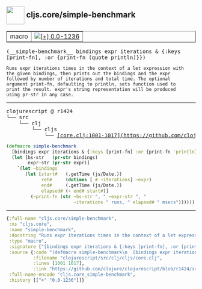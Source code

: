 ## <img width="48px" valign="middle" src="http://i.imgur.com/Hi20huC.png"> cljs.core/simple-benchmark

 <table border="1">
<tr>
<td>macro</td>
<td><a href="https://github.com/cljsinfo/api-refs/tree/0.0-1236"><img valign="middle" alt="[+] 0.0-1236" src="https://img.shields.io/badge/+-0.0--1236-lightgrey.svg"></a> </td>
</tr>
</table>

 <samp>
(__simple-benchmark__ bindings expr iterations & {:keys [print-fn], :or {print-fn (quote println)}})<br>
</samp>

```
Runs expr iterations times in the context of a let expression with
the given bindings, then prints out the bindings and the expr
followed by number of iterations and total time. The optional
argument print-fn, defaulting to println, sets function used to
print the result. expr's string representation will be produced
using pr-str in any case.
```

---

 <pre>
clojurescript @ r1424
└── src
    └── clj
        └── cljs
            └── <ins>[core.clj:1001-1017](https://github.com/clojure/clojurescript/blob/r1424/src/clj/cljs/core.clj#L1001-L1017)</ins>
</pre>

```clj
(defmacro simple-benchmark
  [bindings expr iterations & {:keys [print-fn] :or {print-fn 'println}}]
  (let [bs-str   (pr-str bindings)
        expr-str (pr-str expr)]
    `(let ~bindings
       (let [start#   (.getTime (js/Date.))
             ret#     (dotimes [_# ~iterations] ~expr)
             end#     (.getTime (js/Date.))
             elapsed# (- end# start#)]
         (~print-fn (str ~bs-str ", " ~expr-str ", "
                         ~iterations " runs, " elapsed# " msecs"))))))
```


---

```clj
{:full-name "cljs.core/simple-benchmark",
 :ns "cljs.core",
 :name "simple-benchmark",
 :docstring "Runs expr iterations times in the context of a let expression with\nthe given bindings, then prints out the bindings and the expr\nfollowed by number of iterations and total time. The optional\nargument print-fn, defaulting to println, sets function used to\nprint the result. expr's string representation will be produced\nusing pr-str in any case.",
 :type "macro",
 :signature ["[bindings expr iterations & {:keys [print-fn], :or {print-fn (quote println)}}]"],
 :source {:code "(defmacro simple-benchmark\n  [bindings expr iterations & {:keys [print-fn] :or {print-fn 'println}}]\n  (let [bs-str   (pr-str bindings)\n        expr-str (pr-str expr)]\n    `(let ~bindings\n       (let [start#   (.getTime (js/Date.))\n             ret#     (dotimes [_# ~iterations] ~expr)\n             end#     (.getTime (js/Date.))\n             elapsed# (- end# start#)]\n         (~print-fn (str ~bs-str \", \" ~expr-str \", \"\n                         ~iterations \" runs, \" elapsed# \" msecs\"))))))",
          :filename "clojurescript/src/clj/cljs/core.clj",
          :lines [1001 1017],
          :link "https://github.com/clojure/clojurescript/blob/r1424/src/clj/cljs/core.clj#L1001-L1017"},
 :full-name-encode "cljs.core_simple-benchmark",
 :history [["+" "0.0-1236"]]}

```
